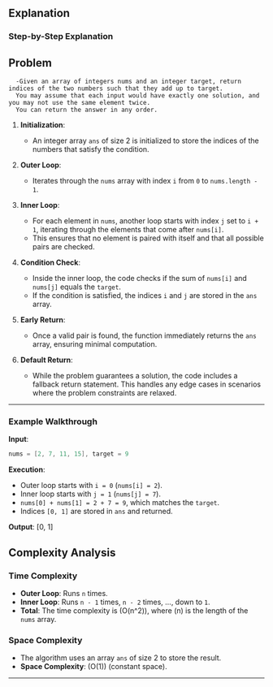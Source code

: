 ## Explanation

### Step-by-Step Explanation

## Problem 
      -Given an array of integers nums and an integer target, return indices of the two numbers such that they add up to target.
      You may assume that each input would have exactly one solution, and you may not use the same element twice.
      You can return the answer in any order.

1. **Initialization**:
   - An integer array `ans` of size 2 is initialized to store the indices of the numbers that satisfy the condition.

2. **Outer Loop**:
   - Iterates through the `nums` array with index `i` from `0` to `nums.length - 1`.

3. **Inner Loop**:
   - For each element in `nums`, another loop starts with index `j` set to `i + 1`, iterating through the elements that come after `nums[i]`.
   - This ensures that no element is paired with itself and that all possible pairs are checked.

4. **Condition Check**:
   - Inside the inner loop, the code checks if the sum of `nums[i]` and `nums[j]` equals the `target`.
   - If the condition is satisfied, the indices `i` and `j` are stored in the `ans` array.

5. **Early Return**:
   - Once a valid pair is found, the function immediately returns the `ans` array, ensuring minimal computation.

6. **Default Return**:
   - While the problem guarantees a solution, the code includes a fallback return statement. This handles any edge cases in scenarios where the problem constraints are relaxed.

---

### Example Walkthrough

**Input**:
```java
nums = [2, 7, 11, 15], target = 9
```

**Execution**:
- Outer loop starts with `i = 0` (`nums[i] = 2`).
- Inner loop starts with `j = 1` (`nums[j] = 7`).
- `nums[0] + nums[1] = 2 + 7 = 9`, which matches the `target`.
- Indices `[0, 1]` are stored in `ans` and returned.

**Output**:
[0, 1]


## Complexity Analysis

### Time Complexity
- **Outer Loop**: Runs `n` times.
- **Inner Loop**: Runs `n - 1` times, `n - 2` times, ..., down to `1`.
- **Total**: The time complexity is \(O(n^2)\), where \(n\) is the length of the `nums` array.

### Space Complexity
- The algorithm uses an array `ans` of size 2 to store the result.
- **Space Complexity**: \(O(1)\) (constant space).

---